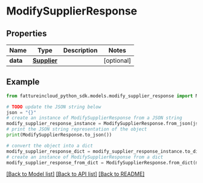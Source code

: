 # ModifySupplierResponse


## Properties

Name | Type | Description | Notes
------------ | ------------- | ------------- | -------------
**data** | [**Supplier**](Supplier.md) |  | [optional] 

## Example

```python
from fattureincloud_python_sdk.models.modify_supplier_response import ModifySupplierResponse

# TODO update the JSON string below
json = "{}"
# create an instance of ModifySupplierResponse from a JSON string
modify_supplier_response_instance = ModifySupplierResponse.from_json(json)
# print the JSON string representation of the object
print(ModifySupplierResponse.to_json())

# convert the object into a dict
modify_supplier_response_dict = modify_supplier_response_instance.to_dict()
# create an instance of ModifySupplierResponse from a dict
modify_supplier_response_from_dict = ModifySupplierResponse.from_dict(modify_supplier_response_dict)
```
[[Back to Model list]](../README.md#documentation-for-models) [[Back to API list]](../README.md#documentation-for-api-endpoints) [[Back to README]](../README.md)


